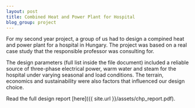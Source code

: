 ```yaml
---
layout: post
title: Combined Heat and Power Plant for Hospital
blog_group: project
---
```

For my second year project, a group of us had to design a compined heat and power plant for a hospital in Hungary. The project was based on a real case study that the responsible professor was consulting for.

The design parameters (full list inside the file document) included a reliable source of three-phase electrical power, warm water and steam for the hospital under varying seasonal and load conditions. The terrain, economics and sustainability were also factors that influenced our design choice.

Read the full design report [here]({{ site.url }}/assets/chp_report.pdf).